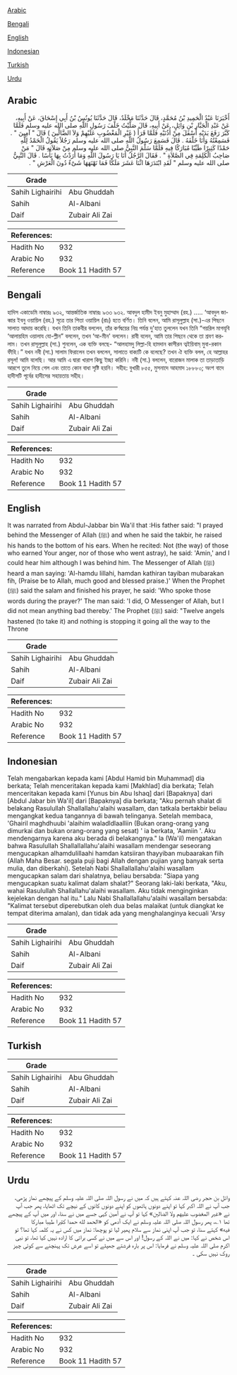 [Arabic](#arabic)

[Bengali](#bengali)

[English](#english)

[Indonesian](#indonesian)

[Turkish](#turkish)

[Urdu](#urdu)

## Arabic


<div dir="rtl" lang="ar" style={{fontSize:'larger',backgroundColor:'#f8f9fa',padding:20}}>
أَخْبَرَنَا عَبْدُ الْحَمِيدِ بْنُ مُحَمَّدٍ، قَالَ حَدَّثَنَا مَخْلَدٌ، قَالَ حَدَّثَنَا يُونُسُ بْنُ أَبِي إِسْحَاقَ، عَنْ أَبِيهِ، عَنْ عَبْدِ الْجَبَّارِ بْنِ وَائِلٍ، عَنْ أَبِيهِ، قَالَ صَلَّيْتُ خَلْفَ رَسُولِ اللَّهِ صلى الله عليه وسلم فَلَمَّا كَبَّرَ رَفَعَ يَدَيْهِ أَسْفَلَ مِنْ أُذُنَيْهِ فَلَمَّا قَرَأَ ‏(‏ غَيْرِ الْمَغْضُوبِ عَلَيْهِمْ وَلاَ الضَّالِّينَ ‏)‏ قَالَ ‏"‏ آمِينَ ‏"‏ ‏.‏ فَسَمِعْتُهُ وَأَنَا خَلْفَهُ ‏.‏ قَالَ فَسَمِعَ رَسُولُ اللَّهِ صلى الله عليه وسلم رَجُلاً يَقُولُ الْحَمْدُ لِلَّهِ حَمْدًا كَثِيرًا طَيِّبًا مُبَارَكًا فِيهِ فَلَمَّا سَلَّمَ النَّبِيُّ صلى الله عليه وسلم مِنْ صَلاَتِهِ قَالَ ‏"‏ مَنْ صَاحِبُ الْكَلِمَةِ فِي الصَّلاَةِ ‏"‏ ‏.‏ فَقَالَ الرَّجُلُ أَنَا يَا رَسُولَ اللَّهِ وَمَا أَرَدْتُ بِهَا بَأْسًا ‏.‏ قَالَ النَّبِيُّ صلى الله عليه وسلم ‏"‏ لَقَدِ ابْتَدَرَهَا اثْنَا عَشَرَ مَلَكًا فَمَا نَهْنَهَهَا شَىْءٌ دُونَ الْعَرْشِ ‏"‏ ‏.‏
</div>
<div style={{backgroundColor:'#f8f9fa',padding:20, marginBottom: 10}}><table> <thead> <tr> <th>Grade</th> <th></th> </tr> </thead> <tbody> <tr><td>Sahih Lighairihi</td><td>Abu Ghuddah</td></tr><tr><td>Sahih</td><td>Al-Albani</td></tr><tr><td>Daif</td><td>Zubair Ali Zai</td></tr></tbody></table><table> <thead> <tr> <th>References:</th> <th></th> </tr> </thead> <tbody><tr><td>Hadith No</td><td>932</td></tr><tr><td>Arabic No</td><td>932</td></tr><tr><td>Reference</td><td>Book 11 Hadith 57</td></tr></tbody></table></div>

## Bengali


<div dir="ltr" lang="bn" style={{fontSize:'larger',backgroundColor:'#f8f9fa',padding:20}}>
হাদিস একাডেমি নাম্বারঃ ৯৩২, আন্তর্জাতিক নাম্বারঃ ৯৩৩ ৯৩২. আবদুল হামীদ ইবনু মুহাম্মাদ (রহ.) ..... ‘আবদুল জাব্বার ইবনু ওয়ায়িল (রহ.) সূত্রে তার পিতা ওয়ায়িল (রাঃ) হতে বর্ণিত। তিনি বলেন, আমি রাসূলুল্লাহ (সা.)-এর পিছনে সালাত আদায় করেছি। যখন তিনি তাকবীর বললেন, তাঁর কর্ণদ্বয়ের নিম্ন পর্যন্ত দু'হাত তুললেন যখন তিনি “গয়রিল মাগযূবি ‘আলায়হিম ওয়ালায যো-ল্লীন” বললেন, তখন ‘আ-মীন' বললেন। রাবী বলেন, আমি তার পিছনে থেকে তা শ্রবণ করলাম। তখন রাসূলুল্লাহ (সা.) শুনলেন, এক ব্যক্তি বলছে- “আলহামদু লিল্লা-হি হামদান কাসীরন ত্বইয়িবাম্ মুবা-রকান ফীহি।” যখন নবী (সা.) সালাম ফিরালেন তখন বললেন, সালাতে বাক্যটি কে বলেছে? তখন ঐ ব্যক্তি বলল, হে আল্লাহর রসূল! আমি বলেছি। আর আমি এ দ্বারা খারাপ কিছু ইচ্ছা করিনি। নবী (সা.) বললেন, বারোজন মালাক তা তাড়াতাড়ি আরশে তুলে নিয়ে গেল এবং তাতে কোন বাধা সৃষ্টি হয়নি। সহীহ: বুখারী ৮৫৫, মুসনাদে আহমাদ ১৮৮৮০; অংশ বাদে হাদীসটি পূর্বের হাদীসের সহায়তায় সহীহ।
</div>
<div style={{backgroundColor:'#f8f9fa',padding:20, marginBottom: 10}}><table> <thead> <tr> <th>Grade</th> <th></th> </tr> </thead> <tbody> <tr><td>Sahih Lighairihi</td><td>Abu Ghuddah</td></tr><tr><td>Sahih</td><td>Al-Albani</td></tr><tr><td>Daif</td><td>Zubair Ali Zai</td></tr></tbody></table><table> <thead> <tr> <th>References:</th> <th></th> </tr> </thead> <tbody><tr><td>Hadith No</td><td>932</td></tr><tr><td>Arabic No</td><td>932</td></tr><tr><td>Reference</td><td>Book 11 Hadith 57</td></tr></tbody></table></div>

## English


<div dir="ltr" lang="en" style={{fontSize:'larger',backgroundColor:'#f8f9fa',padding:20}}>
It was narrated from Abdul-Jabbar bin Wa'il that :His father said: "I prayed behind the Messenger of Allah (ﷺ) and when he said the takbir, he raised his hands to the bottom of his ears. When he recited: Not (the way) of those who earned Your anger, nor of those who went astray), he said: 'Amin,' and I could hear him although I was behind him. The Messenger of Allah (ﷺ) heard a man saying: 'Al-hamdu lillahi, hamdan kathiran tayiban mubarakan fih, (Praise be to Allah, much good and blessed praise.)' When the Prophet (ﷺ) said the salam and finished his prayer, he said: 'Who spoke those words during the prayer?' The man said: 'I did, O Messenger of Allah, but I did not mean anything bad thereby.' The Prophet (ﷺ) said: "Twelve angels hastened (to take it) and nothing is stopping it going all the way to the Throne
</div>
<div style={{backgroundColor:'#f8f9fa',padding:20, marginBottom: 10}}><table> <thead> <tr> <th>Grade</th> <th></th> </tr> </thead> <tbody> <tr><td>Sahih Lighairihi</td><td>Abu Ghuddah</td></tr><tr><td>Sahih</td><td>Al-Albani</td></tr><tr><td>Daif</td><td>Zubair Ali Zai</td></tr></tbody></table><table> <thead> <tr> <th>References:</th> <th></th> </tr> </thead> <tbody><tr><td>Hadith No</td><td>932</td></tr><tr><td>Arabic No</td><td>932</td></tr><tr><td>Reference</td><td>Book 11 Hadith 57</td></tr></tbody></table></div>

## Indonesian


<div dir="ltr" lang="id" style={{fontSize:'larger',backgroundColor:'#f8f9fa',padding:20}}>
Telah mengabarkan kepada kami [Abdul Hamid bin Muhammad] dia berkata; Telah menceritakan kepada kami [Makhlad] dia berkata; Telah menceritakan kepada kami [Yunus bin Abu Ishaq] dari [Bapaknya] dari [Abdul Jabar bin Wa'il] dari [Bapaknya] dia berkata; "Aku pernah shalat di belakang Rasulullah Shallallahu'alaihi wasallam, dan tatkala bertakbir beliau mengangkat kedua tangannya di bawah telinganya. Setelah membaca, 'Ghairil maghdhuubi 'alaihim waladldlaalliin (Bukan orang-orang yang dimurkai dan bukan orang-orang yang sesat) ' ia berkata, 'Aamiin '. Aku mendengarnya karena aku berada di belakangnya." la (Wa'il) mengatakan bahwa Rasulullah Shallallallahu'alaihi wasallam mendengar seseorang mengucapkan alhamdulillaahi hamdan katsiiran thayyiban mubaarakan fiih (Allah Maha Besar. segala puji bagi Allah dengan pujian yang banyak serta mulia, dan diberkahi). Setelah Nabi Shallallallahu'alaihi wasallam mengucapkan salam dari shalatnya, beliau bersabda: "Siapa yang mengucapkan suatu kalimat dalam shalat?" Seorang laki-laki berkata, "Aku, wahai Rasulullah Shallallahu'alaihi wasallam. Aku tidak menginginkan kejelekan dengan hal itu." Lalu Nabi Shallallallahu'alaihi wasallam bersabda: "Kalimat tersebut diperebutkan oleh dua belas malaikat (untuk diangkat ke tempat diterima amalan), dan tidak ada yang menghalanginya kecuali 'Arsy
</div>
<div style={{backgroundColor:'#f8f9fa',padding:20, marginBottom: 10}}><table> <thead> <tr> <th>Grade</th> <th></th> </tr> </thead> <tbody> <tr><td>Sahih Lighairihi</td><td>Abu Ghuddah</td></tr><tr><td>Sahih</td><td>Al-Albani</td></tr><tr><td>Daif</td><td>Zubair Ali Zai</td></tr></tbody></table><table> <thead> <tr> <th>References:</th> <th></th> </tr> </thead> <tbody><tr><td>Hadith No</td><td>932</td></tr><tr><td>Arabic No</td><td>932</td></tr><tr><td>Reference</td><td>Book 11 Hadith 57</td></tr></tbody></table></div>

## Turkish


<div dir="ltr" lang="tr" style={{fontSize:'larger',backgroundColor:'#f8f9fa',padding:20}}>

</div>
<div style={{backgroundColor:'#f8f9fa',padding:20, marginBottom: 10}}><table> <thead> <tr> <th>Grade</th> <th></th> </tr> </thead> <tbody> <tr><td>Sahih Lighairihi</td><td>Abu Ghuddah</td></tr><tr><td>Sahih</td><td>Al-Albani</td></tr><tr><td>Daif</td><td>Zubair Ali Zai</td></tr></tbody></table><table> <thead> <tr> <th>References:</th> <th></th> </tr> </thead> <tbody><tr><td>Hadith No</td><td>932</td></tr><tr><td>Arabic No</td><td>932</td></tr><tr><td>Reference</td><td>Book 11 Hadith 57</td></tr></tbody></table></div>

## Urdu


<div dir="rtl" lang="ur" style={{fontSize:'larger',backgroundColor:'#f8f9fa',padding:20}}>
وائل بن حجر رضی اللہ عنہ کہتے ہیں کہ میں نے رسول اللہ صلی اللہ علیہ وسلم کے پیچھے نماز پڑھی، جب آپ نے اللہ اکبر کہا تو اپنے دونوں ہاتھوں کو اپنے دونوں کانوں کے نیچے تک اٹھایا، پھر جب آپ نے «غير المغضوب عليهم ولا الضالين» کہا تو آپ نے آمین کہی جسے میں نے سنا، اور میں آپ کے پیچھے تھا ۱؎، پھر رسول اللہ صلی اللہ علیہ وسلم نے ایک آدمی کو «الحمد لله حمدا كثيرا طيبا مباركا فيه» کہتے سنا، تو جب آپ اپنی نماز سے سلام پھیر لیا تو پوچھا: نماز میں کس نے یہ کلمہ کہا تھا؟ تو اس شخص نے کہا: میں نے اللہ کے رسول! اور اس سے میں نے کسی برائی کا ارادہ نہیں کیا تھا، تو نبی اکرم صلی اللہ علیہ وسلم نے فرمایا: اس پر بارہ فرشتے جھپٹے تو اسے عرش تک پہنچنے سے کوئی چیز روک نہیں سکی ۔
</div>
<div style={{backgroundColor:'#f8f9fa',padding:20, marginBottom: 10}}><table> <thead> <tr> <th>Grade</th> <th></th> </tr> </thead> <tbody> <tr><td>Sahih Lighairihi</td><td>Abu Ghuddah</td></tr><tr><td>Sahih</td><td>Al-Albani</td></tr><tr><td>Daif</td><td>Zubair Ali Zai</td></tr></tbody></table><table> <thead> <tr> <th>References:</th> <th></th> </tr> </thead> <tbody><tr><td>Hadith No</td><td>932</td></tr><tr><td>Arabic No</td><td>932</td></tr><tr><td>Reference</td><td>Book 11 Hadith 57</td></tr></tbody></table></div>
